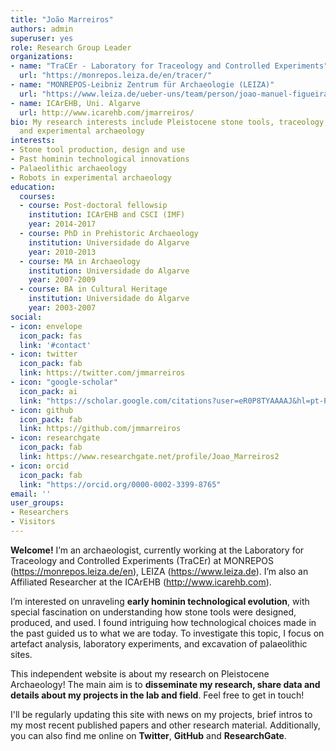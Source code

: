 ```yaml
---
title: "João Marreiros"
authors: admin
superuser: yes
role: Research Group Leader
organizations:
- name: "TraCEr - Laboratory for Traceology and Controlled Experiments"
  url: "https://monrepos.leiza.de/en/tracer/"
- name: "MONREPOS-Leibniz Zentrum für Archaeologie (LEIZA)"
  url: "https://www.leiza.de/ueber-uns/team/person/joao-manuel-figueiras-marreiros"
- name: ICArEHB, Uni. Algarve
  url: http://www.icarehb.com/jmarreiros/
bio: My research interests include Pleistocene stone tools, traceology, digital archaeology
  and experimental archaeology
interests:
- Stone tool production, design and use
- Past hominin technological innovations
- Palaeolithic archaeology
- Robots in experimental archaeology
education:
  courses:
  - course: Post-doctoral fellowsip 
    institution: ICArEHB and CSCI (IMF)
    year: 2014-2017
  - course: PhD in Prehistoric Archaeology
    institution: Universidade do Algarve
    year: 2010-2013
  - course: MA in Archaeology
    institution: Universidade do Algarve
    year: 2007-2009
  - course: BA in Cultural Heritage
    institution: Universidade do Algarve
    year: 2003-2007
social:
- icon: envelope
  icon_pack: fas
  link: '#contact'
- icon: twitter
  icon_pack: fab
  link: https://twitter.com/jmmarreiros
- icon: "google-scholar"
  icon_pack: ai
  link: "https://scholar.google.com/citations?user=eR0P8TYAAAAJ&hl=pt-PT&authuser=1"
- icon: github
  icon_pack: fab
  link: https://github.com/jmmarreiros
- icon: researchgate
  icon_pack: fab
  link: https://www.researchgate.net/profile/Joao_Marreiros2
- icon: orcid
  icon_pack: fab
  link: "https://orcid.org/0000-0002-3399-8765"
email: ''
user_groups:
- Researchers
- Visitors
---
```


**Welcome!** 
I’m an archaeologist, currently working at the Laboratory for Traceology and Controlled Experiments (TraCEr) at MONREPOS (https://monrepos.leiza.de/en), LEIZA (https://www.leiza.de). I’m also an Affiliated Researcher at the ICArEHB (http://www.icarehb.com). 

I’m interested on unraveling **early hominin technological evolution**, with special fascination on understanding how stone tools were designed, produced, and used. I found intriguing how technological choices made in the past guided us to what we are today. To investigate this topic, I focus on artefact analysis, laboratory experiments, and excavation of palaeolithic sites. 

This independent website is about my research on Pleistocene Archaeology! The main aim is to **disseminate my research, share data and details about my projects in the lab and field**. Feel free to get in touch!

I'll be regularly updating this site with news on my projects, brief intros to my most recent published papers and other research material. Additionally, you can also find me online on **Twitter**, **GitHub** and **ResearchGate**.

